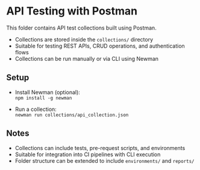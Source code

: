 # API Testing with Postman

This folder contains API test collections built using Postman.

- Collections are stored inside the `collections/` directory
- Suitable for testing REST APIs, CRUD operations, and authentication flows
- Collections can be run manually or via CLI using Newman

## Setup

- Install Newman (optional):  
  `npm install -g newman`

- Run a collection:  
  `newman run collections/api_collection.json`

## Notes

- Collections can include tests, pre-request scripts, and environments
- Suitable for integration into CI pipelines with CLI execution
- Folder structure can be extended to include `environments/` and `reports/`

